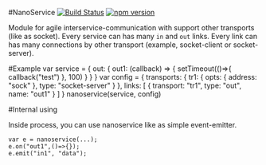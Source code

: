 #NanoService
[![Build Status](https://travis-ci.org/arvitaly/node-nanoservice.svg?branch=master)](https://travis-ci.org/arvitaly/node-nanoservice)
[![npm version](https://badge.fury.io/js/nanoservice.svg)](https://badge.fury.io/js/nanoservice)

Module for agile interservice-communication with support other transports (like as socket). Every service can has many `in` and `out` links. Every link can has many connections by other transport (example, socket-client or socket-server).


#Example
    var service = {
            out: {
                out1: (callback) => {
                    setTimeout(()=>{ callback("test") }, 100)
                }
            }
        }
    var config = {
                transports: {
                    tr1: {
                        opts: {
                            address: "sock"
                        },
                        type: "socket-server"
                    }
                },
                links: [
                    {
                        transport: "tr1",
                        type: "out",
                        name: "out1"
                    }
                ]
            }
    nanoservice(service, config)

#Internal using

Inside process, you can use nanoservice like as simple event-emitter.

    var e = nanoservice(...);
    e.on("out1",()=>{});
    e.emit("in1", "data");